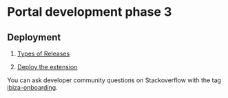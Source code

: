 <a name="portal-development-phase-3"></a>
# Portal development phase 3

<a name="portal-development-phase-3-deployment"></a>
## Deployment

1. [Types of Releases](portalfx-extensions-developmentPhases.md)
 
1. [Deploy the extension](portalfx-extensions-onboarding3-deployment-procedure.md)

You can ask developer community questions on Stackoverflow with the tag [ibiza-onboarding](https://stackoverflow.microsoft.com/questions/tagged/ibiza-onboarding).